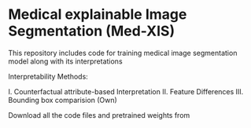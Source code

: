# Medical explainable Image Segmentation (Med-XIS)

This repository includes code for training medical image segmentation model along with its interpretations

Interpretability Methods:

I.   Counterfactual attribute-based Interpretation
II.  Feature Differences
III. Bounding box comparision (Own)

Download all the code files and pretrained weights from 





